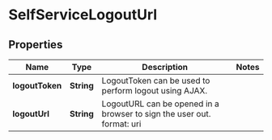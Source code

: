

# SelfServiceLogoutUrl


## Properties

| Name | Type | Description | Notes |
|------------ | ------------- | ------------- | -------------|
|**logoutToken** | **String** | LogoutToken can be used to perform logout using AJAX. |  |
|**logoutUrl** | **String** | LogoutURL can be opened in a browser to sign the user out.  format: uri |  |



